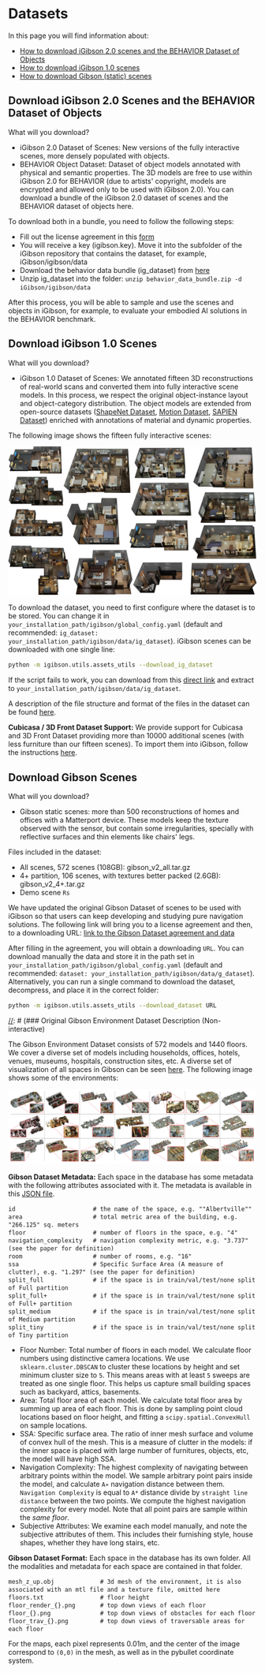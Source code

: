 # Datasets

In this page you will find information about:

[//]: # (In dataset we include two parts. First we introduce the new iGibson dataset in this release. Secondly, we introduce how to download previous Gibson dataset, which is updated and compatible with iGibson.)



- [How to download iGibson 2.0 scenes and the BEHAVIOR Dataset of Objects](#download-igibson-2.0-scenes-and-behavior-dataset-of-objects)
- [How to download iGibson 1.0 scenes](#download-igibson-1.0-scenes)
- [How to download Gibson (static) scenes](#download-gibson-scenes)

## Download iGibson 2.0 Scenes and the BEHAVIOR Dataset of Objects

What will you download?
- iGibson 2.0 Dataset of Scenes: New versions of the fully interactive scenes, more densely populated with objects.
- BEHAVIOR Object Dataset: Dataset of object models annotated with physical and semantic properties. The 3D models are free to use within iGibson 2.0 for BEHAVIOR (due to artists' copyright, models are encrypted and allowed only to be used with iGibson 2.0). You can download a bundle of the iGibson 2.0 dataset of scenes and the BEHAVIOR dataset of objects here.

To download both in a bundle, you need to follow the following steps:
- Fill out the license agreement in this [form](https://docs.google.com/forms/d/e/1FAIpQLScPwhlUcHu_mwBqq5kQzT2VRIRwg_rJvF0IWYBk_LxEZiJIFg/viewform)
- You will receive a key (igibson.key). Move it into the subfolder of the iGibson repository that contains the dataset, for example, iGibson/igibson/data
- Download the behavior data bundle (ig_dataset) from [here](https://storage.googleapis.com/gibson_scenes/behavior_data_bundle.zip)
- Unzip ig_dataset into the folder: `unzip behavior_data_bundle.zip -d iGibson/igibson/data`

After this process, you will be able to sample and use the scenes and objects in iGibson, for example, to evaluate your embodied AI solutions in the BEHAVIOR benchmark.

## Download iGibson 1.0 Scenes

What will you download?
- iGibson 1.0 Dataset of Scenes: We annotated fifteen 3D reconstructions of real-world scans and converted them into fully interactive scene models. In this process, we respect the original object-instance layout and object-category distribution. The object models are extended from open-source datasets ([ShapeNet Dataset](https://www.shapenet.org/), [Motion Dataset](http://motiondataset.zbuaa.com/), [SAPIEN Dataset](https://sapien.ucsd.edu/)) enriched with annotations of material and dynamic properties. 

The following image shows the fifteen fully interactive scenes: 

![placeholder.jpg](images/ig_scene.png)

To download the dataset, you need to first configure where the dataset is to be stored. You can change it in `your_installation_path/igibson/global_config.yaml` (default and recommended: `ig_dataset: your_installation_path/igibson/data/ig_dataset`). iGibson scenes can be downloaded with one single line:

```bash
python -m igibson.utils.assets_utils --download_ig_dataset
```

If the script fails to work, you can download from this [direct link](https://storage.googleapis.com/gibson_scenes/ig_dataset.tar.gz) and extract to `your_installation_path/igibson/data/ig_dataset`.

A description of the file structure and format of the files in the dataset can be found [here](https://github.com/StanfordVL/iGibson/tree/master/igibson/utils/data_utils). 

**Cubicasa / 3D Front Dataset Support:** We provide support for Cubicasa and 3D Front Dataset providing more than 10000 additional scenes (with less furniture than our fifteen scenes). To import them into iGibson, follow the instructions [here](https://github.com/StanfordVL/iGibson/tree/master/igibson/utils/data_utils/ext_scene). 

## Download Gibson Scenes

What will you download?
- Gibson static scenes: more than 500 reconstructions of homes and offices with a Matterport device. These models keep the texture observed with the sensor, but contain some irregularities, specially with reflective surfaces and thin elements like chairs' legs.

Files included in the dataset:

- All scenes, 572 scenes (108GB): gibson_v2_all.tar.gz
- 4+ partition, 106 scenes, with textures better packed (2.6GB): gibson_v2_4+.tar.gz
- Demo scene `Rs`

We have updated the original Gibson Dataset of scenes to be used with iGibson so that users can keep developing and studying pure navigation solutions. The following link will bring you to a license agreement and then, to a downloading URL:  [link to the Gibson Dataset agreement and data](https://forms.gle/36TW9uVpjrE1Mkf9A)

After filling in the agreement, you will obtain a downloading `URL`. 
You can download manually the data and store it in the path set in `your_installation_path/igibson/global_config.yaml` (default and recommended: `dataset: your_installation_path/igibson/data/g_dataset`). 
Alternatively, you can run a single command to download the dataset, decompress, and place it in the correct folder:
```bash
python -m igibson.utils.assets_utils --download_dataset URL
```

[//]: # (<a href="https://forms.gle/36TW9uVpjrE1Mkf9A" target="_blank">[[ Get download link for Gibson Data ]]</a>.)

[//]: # (### Original Gibson Environment Dataset Description (Non-interactive)


The Gibson Environment Dataset consists of 572 models and 1440 floors. We cover a diverse set of models including households, offices, hotels, venues, museums, hospitals, construction sites, etc. A diverse set of visualization of all spaces in Gibson can be seen [here](http://gibsonenv.stanford.edu/database/).
The following image shows some of the environments:
 
![spaces.png](images/spaces.png)

**Gibson Dataset Metadata:** Each space in the database has some metadata with the following attributes associated with it. The metadata is available in this [JSON file](https://raw.githubusercontent.com/StanfordVL/GibsonEnv/master/gibson/data/data.json). 
```
id                      # the name of the space, e.g. ""Albertville""
area                    # total metric area of the building, e.g. "266.125" sq. meters
floor                   # number of floors in the space, e.g. "4"
navigation_complexity   # navigation complexity metric, e.g. "3.737" (see the paper for definition)
room                    # number of rooms, e.g. "16"
ssa                     # Specific Surface Area (A measure of clutter), e.g. "1.297" (see the paper for definition)
split_full              # if the space is in train/val/test/none split of Full partition 
split_full+             # if the space is in train/val/test/none split of Full+ partition 
split_medium            # if the space is in train/val/test/none split of Medium partition 
split_tiny              # if the space is in train/val/test/none split of Tiny partition 
```
- Floor Number: Total number of floors in each model. We calculate floor numbers using distinctive camera locations. We use `sklearn.cluster.DBSCAN` to cluster these locations by height and set minimum cluster size to `5`. This means areas with at least `5` sweeps are treated as one single floor. This helps us capture small building spaces such as backyard, attics, basements.
- Area: Total floor area of each model. We calculate total floor area by summing up area of each floor. This is done by sampling point cloud locations based on floor height, and fitting a `scipy.spatial.ConvexHull` on sample locations.
- SSA: Specific surface area. The ratio of inner mesh surface and volume of convex hull of the mesh. This is a measure of clutter in the models: if the inner space is placed with large number of furnitures, objects, etc, the model will have high SSA. 
- Navigation Complexity: The highest complexity of navigating between arbitrary points within the model. We sample arbitrary point pairs inside the model, and calculate `A∗` navigation distance between them. `Navigation Complexity` is equal to `A*` distance divide by `straight line distance` between the two points. We compute the highest navigation complexity for every model. Note that all point pairs are sample within the *same floor*.
- Subjective Attributes: We examine each model manually, and note the subjective attributes of them. This includes their furnishing style, house shapes, whether they have long stairs, etc.

**Gibson Dataset Format:** Each space in the database has its own folder. All the modalities and metadata for each space are contained in that folder. 
```
mesh_z_up.obj             # 3d mesh of the environment, it is also associated with an mtl file and a texture file, omitted here
floors.txt                # floor height
floor_render_{}.png       # top down views of each floor
floor_{}.png              # top down views of obstacles for each floor
floor_trav_{}.png         # top down views of traversable areas for each floor  
```

For the maps, each pixel represents 0.01m, and the center of the image correspond to `(0,0)` in the mesh, as well as in the pybullet coordinate system. 



